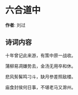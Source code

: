 # 六合道中

**作者**: 刘过

## 诗词内容

十年曾记此来游，有策中原一战收。

蒲柳易凋嫌势去，金汤无用卒和休。

悲风髣髴鸣刁斗，缺月参差照敌楼。

庙食封侯何日事，不堪老马又滁州。

